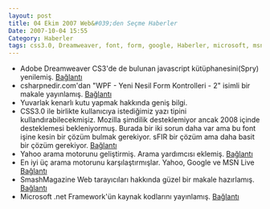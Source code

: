 ```yaml
---
layout: post
title: 04 Ekim 2007 Web&#039;den Seçme Haberler
Date: 2007-10-04 15:55
Category: Haberler
tags: css3.0, Dreamweaver, font, form, google, Haberler, microsoft, msn-live, spry, yahoo, yuvarlak kenar
---
```


-   Adobe Dreamweaver CS3'de de bulunan javascript kütüphanesini(Spry)
    yenilemiş. [Bağlantı][]
-   csharpnedir.com'dan "WPF - Yeni Nesil Form Kontrolleri - 2" isimli
    bir makale yayınlamış. [Bağlantı][1]
-   Yuvarlak kenarlı kutu yapmak hakkında geniş bilgi.
-   CSS3.0 ile birlikte kullanıcıya istediğimiz yazı tipini
    kullandırabilecekmişiz. Mozilla şimdilik desteklemiyor ancak 2008
    içinde desteklemesi bekleniyormuş. Burada bir iki sorun daha var ama
    bu font işine kesin bir çözüm bulmak gerekiyor. sFIR bir çözüm ama
    daha basit bir çözüm gerekiyor. [Bağlantı][3]
-   Yahoo arama motorunu geliştirmiş. Arama yardımcısı eklemiş.
    [Bağlantı][4]
-   En iyi üç arama motorunu karşılaştırmışlar. Yahoo, Google ve MSN
    Live [Bağlantı][5]
-   SmashMagazine Web tarayıcıları hakkında güzel bir makale hazırlamış.
    [Bağlantı][6]
-   Microsoft .net Framework'ün kaynak kodlarını yayınlamış.
    [Bağlantı][7]


  [Bağlantı]: http://blogs.adobe.com/spryteam/2007/10/spry_16_and_the_dreamweaver_up.html
    "spry"
  [1]: http://www.csharpnedir.com/makalegoster.asp?Mid=797
    "yeni form kontrolleri"
  [3]: http://www.css3.info/webkit-has-web-fonts-support/ "yazı tipi "
  [4]: http://search.yahoo.com/ "yahoo arama"
  [5]: http://www.propeller.com/viewstory/2007/10/03/comparing-the-top-3-search-engines/?url=http%3A%2F%2Fwww.elegantdirectory.com%2Farticles%2Fcomparing-the-top-3-search-engines.html&frame=true
    "arama motorları"
  [6]: http://www.smashingmagazine.com/2007/10/02/browser-tests-services-and-compatibility-test-suites/
    "Bağlantı"
  [7]: http://weblogs.asp.net/scottgu/archive/2007/10/03/releasing-the-source-code-for-the-net-framework-libraries.aspx
    ".net framework"
